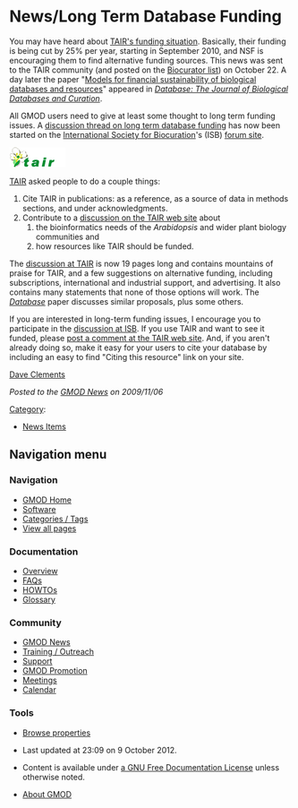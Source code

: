 



<span id="top"></span>




# <span dir="auto">News/Long Term Database Funding</span>









You may have heard about
<a href="http://www.arabidopsis.org/doc/about/tair_funding/410"
class="external text" rel="nofollow">TAIR's funding situation</a>.
Basically, their funding is being cut by 25% per year, starting in
September 2010, and NSF is encouraging them to find alternative funding
sources. This news was sent to the TAIR community (and posted on the
<a href="http://mailman.tairgroup.org/mailman/listinfo/biocurator"
class="external text" rel="nofollow">Biocurator list</a>) on October 22.
A day later the paper "<a
href="http://database.oxfordjournals.org/cgi/content/full/2009/0/bap017"
class="external text" rel="nofollow">Models for financial sustainability
of biological databases and resources</a>" appeared in
*<a href="http://database.oxfordjournals.org/" class="external text"
rel="nofollow">Database: The Journal of Biological Databases and
Curation</a>*.

All GMOD users need to give at least some thought to long term funding
issues. A
<a href="http://biocurator.proboards.com/index.cgi?board=fundingissues"
class="external text" rel="nofollow">discussion thread on long term
database funding</a> has now been started on the
<a href="http://biocurator.org" class="external text"
rel="nofollow">International Society for Biocuration</a>'s (ISB)
<a href="http://biocurator.proboards.com/" class="external text"
rel="nofollow">forum site</a>.



<a href="http://www.arabidopsis.org/doc/about/tair_funding/410"
rel="nofollow" title="TAIR Funding Update and Discussion Forum"><img
src="https://raw.githubusercontent.com/GMOD/gmod.github.io/main/mediawiki/images/7/7c/TAIR_logo.gif" width="100" height="35"
alt="TAIR Funding Update and Discussion Forum" /></a>



<a href="http://www.arabidopsis.org/" class="external text"
rel="nofollow">TAIR</a> asked people to do a couple things:

1.  Cite TAIR in publications: as a reference, as a source of data in
    methods sections, and under acknowledgments.
2.  Contribute to a
    <a href="http://www.arabidopsis.org/doc/about/tair_funding/410"
    class="external text" rel="nofollow">discussion on the TAIR web site</a>
    about
    1.  the bioinformatics needs of the *Arabidopsis* and wider plant
        biology communities and
    2.  how resources like TAIR should be funded.

The <a href="http://www.arabidopsis.org/doc/about/tair_funding/410"
class="external text" rel="nofollow">discussion at TAIR</a> is now 19
pages long and contains mountains of praise for TAIR, and a few
suggestions on alternative funding, including subscriptions,
international and industrial support, and advertising. It also contains
many statements that none of those options will work. The *<a
href="http://database.oxfordjournals.org/cgi/content/full/2009/0/bap017"
class="external text" rel="nofollow">Database</a>* paper discusses
similar proposals, plus some others.

If you are interested in long-term funding issues, I encourage you to
participate in the
<a href="http://biocurator.proboards.com/index.cgi?board=fundingissues"
class="external text" rel="nofollow">discussion at ISB</a>. If you use
TAIR and want to see it funded, please
<a href="http://www.arabidopsis.org/doc/about/tair_funding/410"
class="external text" rel="nofollow">post a comment at the TAIR web
site</a>. And, if you aren't already doing so, make it easy for your
users to cite your database by including an easy to find "Citing this
resource" link on your site.

[Dave Clements](../User%3AClements "User%3AClements")

  



*Posted to the [GMOD News](../GMOD_News "GMOD News") on 2009/11/06*






[Category](../Special%3ACategories "Special%3ACategories"):

- [News Items](../Category%3ANews_Items "Category%3ANews Items")






## Navigation menu







<a href="../Main_Page"
style="background-image: url(../../images/GMOD-cogs.png);"
title="Visit the main page"></a>


### Navigation



- <span id="n-GMOD-Home">[GMOD Home](../Main_Page)</span>
- <span id="n-Software">[Software](../GMOD_Components)</span>
- <span id="n-Categories-.2F-Tags">[Categories /
  Tags](../Categories)</span>
- <span id="n-View-all-pages">[View all
  pages](../Special:AllPages)</span>




### Documentation



- <span id="n-Overview">[Overview](../Overview)</span>
- <span id="n-FAQs">[FAQs](../Category%3AFAQ)</span>
- <span id="n-HOWTOs">[HOWTOs](../Category%3AHOWTO)</span>
- <span id="n-Glossary">[Glossary](../Glossary)</span>




### Community



- <span id="n-GMOD-News">[GMOD News](../GMOD_News)</span>
- <span id="n-Training-.2F-Outreach">[Training /
  Outreach](../Training_and_Outreach)</span>
- <span id="n-Support">[Support](../Support)</span>
- <span id="n-GMOD-Promotion">[GMOD Promotion](../GMOD_Promotion)</span>
- <span id="n-Meetings">[Meetings](../Meetings)</span>
- <span id="n-Calendar">[Calendar](../Calendar)</span>




### Tools

- <span id="t-smwbrowselink"><a href="../Special%3ABrowse/News-2FLong_Term_Database_Funding"
  rel="smw-browse">Browse properties</a></span>



- <span id="footer-info-lastmod">Last updated at 23:09 on 9 October
  2012.</span>
<!-- - <span id="footer-info-viewcount">6,030 page views.</span> -->
- <span id="footer-info-copyright">Content is available under
  <a href="http://www.gnu.org/licenses/fdl-1.3.html" class="external"
  rel="nofollow">a GNU Free Documentation License</a> unless otherwise
  noted.</span>

<!-- -->

- <span id="footer-places-about">[About
  GMOD](../GMOD%3AAbout "GMOD%3AAbout")</span>

<!-- -->




